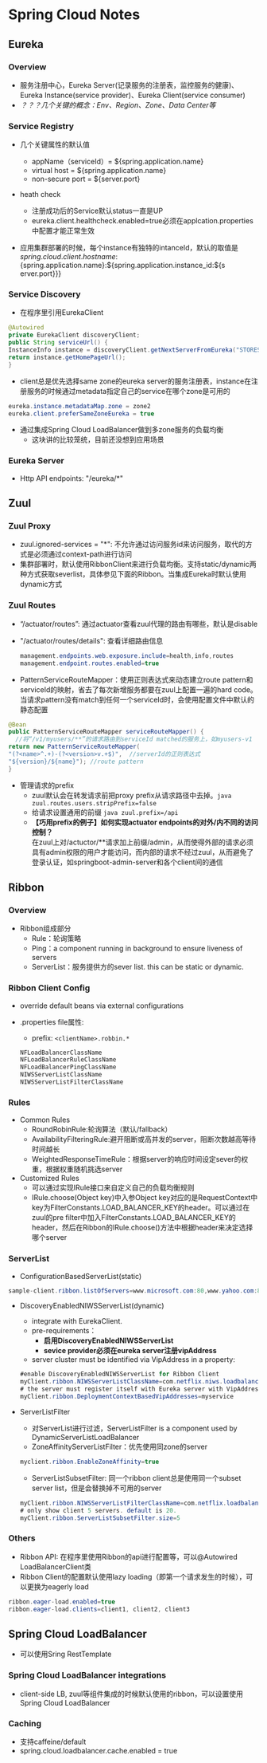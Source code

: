 # Spring Cloud Notes

## Eureka

### Overview

- 服务注册中心，Eureka Server(记录服务的注册表，监控服务的健康)、Eureka Instance(service provider)、Eureka Client(service consumer)
- *？？？几个关键的概念：Env、Region、Zone、Data Center等*

### Service Registry

- 几个关键属性的默认值
  - appName（serviceId）= ${spring.application.name}
  - virtual host = ${spring.application.name}
  - non-secure port = ${server.port}

- heath check
  - 注册成功后的Service默认status一直是UP
  - eureka.client.healthcheck.enabled=true必须在applcation.properties中配置才能正常生效
- 应用集群部署的时候，每个instance有独特的intanceId，默认的取值是${spring.cloud.client.hostname}:${spring.application.name}:${spring.application.instance_id:${s
erver.port}}}

### Service Discovery

- 在程序里引用EurekaClient

```java
@Autowired
private EurekaClient discoveryClient;
public String serviceUrl() {
InstanceInfo instance = discoveryClient.getNextServerFromEureka("STORES", false);
return instance.getHomePageUrl();
}
```

- client总是优先选择same zone的eureka server的服务注册表，instance在注册服务的时候通过metadata指定自己的service在哪个zone是可用的

```java
eureka.instance.metadataMap.zone = zone2
eureka.client.preferSameZoneEureka = true
```

- 通过集成Spring Cloud LoadBalancer做到多zone服务的负载均衡
  - 这块讲的比较笼统，目前还没想到应用场景

### Eureka Server

- Http API endpoints: "/eureka/*"

## Zuul

### Zuul Proxy

- zuul.ignored-services = "*": 不允许通过访问服务id来访问服务，取代的方式是必须通过context-path进行访问
- 集群部署时，默认使用RibbonClient来进行负载均衡。支持static/dynamic两种方式获取severlist，具体参见下面的Ribbon。当集成Eureka时默认使用dynamic方式

### Zuul Routes

- “/actuator/routes”: 通过actuator查看zuul代理的路由有哪些，默认是disable
- "/actuator/routes/details": 查看详细路由信息

  ```java
  management.endpoints.web.exposure.include=health,info,routes
  management.endpoint.routes.enabled=true
  ```

- PatternServiceRouteMapper：使用正则表达式来动态建立route pattern和serviceId的映射，省去了每次新增服务都要在zuul上配置一遍的hard code。当请求pattern没有match到任何一个serviceId时，会使用配置文件中默认的静态配置

```java
@Bean
public PatternServiceRouteMapper serviceRouteMapper() {
  //将“/v1/myusers/**”的请求路由到serviceId matched的服务上，如myusers-v1
return new PatternServiceRouteMapper(
"(?<name>^.+)-(?<version>v.+$)",  //serverId的正则表达式
"${version}/${name}"); //route pattern
}
```

- 管理请求的prefix
  - zuul默认会在转发请求前把proxy prefix从请求路径中去掉。```java zuul.routes.users.stripPrefix=false```
  - 给请求设置通用的前缀 ```java zuul.prefix=/api```
  - **【巧用prefix的例子】如何实现actuator endpoints的对外/内不同的访问控制？** <br> 在zuul上对/actuctor/**请求加上前缀/admin，从而使得外部的请求必须具有admin权限的用户才能访问，而内部的请求不经过zuul，从而避免了登录认证，如springboot-admin-server和各个client间的通信

## Ribbon

### Overview

- Ribbon组成部分
  - Rule：轮询策略
  - Ping：a component running in background to ensure liveness of servers
  - ServerList：服务提供方的sever list. this can be static or dynamic.

### Ribbon Client Config

- override default beans via external configurations
  
- .properties file属性:
  - prefix: ```<clientName>.robbin.*```

  ```java
  NFLoadBalancerClassName
  NFLoadBalancerRuleClassName
  NFLoadBalancerPingClassName
  NIWSServerListClassName
  NIWSServerListFilterClassName
  ```

### Rules

- Common Rules
  - RoundRobinRule:轮询算法（默认/fallback）
  - AvailabilityFilteringRule:避开阻断或高并发的server，阻断次数越高等待时间越长
  - WeightedResponseTimeRule：根据server的响应时间设定sever的权重，根据权重随机挑选server
- Customized Rules
  - 可以通过实现IRule接口来自定义自己的负载均衡规则
  - IRule.choose(Object key)中入参Object key对应的是RequestContext中key为FilterConstants.LOAD_BALANCER_KEY的header。可以通过在zuul的pre filter中加入FilterConstants.LOAD_BALANCER_KEY的header，然后在Ribbon的IRule.choose()方法中根据header来决定选择哪个server

### ServerList

- ConfigurationBasedServerList(static)

```java
sample-client.ribbon.listOfServers=www.microsoft.com:80,www.yahoo.com:80,www.google.com:80
```

- DiscoveryEnabledNIWSServerList(dynamic)
  - integrate with EurekaClient.
  - pre-requirements：
    - **启用DiscoveryEnabledNIWSServerList**
    - **sevice provider必须在eureka server注册vipAddress**
  - server cluster must be identified via VipAddress in a property:

  ```java
  #enable DiscoveryEnabledNIWSServerList for Ribbon Client
  myClient.ribbon.NIWSServerListClassName=com.netflix.niws.loadbalancer.DiscoveryEnabledNIWSServerList
  # the server must register itself with Eureka server with VipAddress "myservice"
  myClient.ribbon.DeploymentContextBasedVipAddresses=myservice
  ```

- ServerListFilter
  - 对ServerList进行过滤，ServerListFilter is a component used by DynamicServerListLoadBalancer
  - ZoneAffinityServerListFilter：优先使用同zone的server

  ```java
  myclient.ribbon.EnableZoneAffinity=true
  ```

  - ServerListSubsetFilter: 同一个ribbon client总是使用同一个subset server list，但是会替换掉不可用的server

  ```java
  myClient.ribbon.NIWSServerListFilterClassName=com.netflix.loadbalancer.ServerListSubsetFilter
  # only show client 5 servers. default is 20.
  myClient.ribbon.ServerListSubsetFilter.size=5
  ```

### Others

- Ribbon API: 在程序里使用Ribbon的api进行配置等，可以@Autowired LoadBalancerClient类
- Ribbon Client的配置默认使用lazy loading（即第一个请求发生的时候），可以更换为eagerly load

```java
ribbon.eager-load.enabled=true
ribbon.eager-load.clients=client1, client2, client3
```

## Spring Cloud LoadBalancer

- 可以使用Sring RestTemplate

### Spring Cloud LoadBalancer integrations

- client-side LB, zuul等组件集成的时候默认使用的ribbon，可以设置使用Spring Cloud LoadBalancer

### Caching

- 支持caffeine/default
- spring.cloud.loadbalancer.cache.enabled = true

